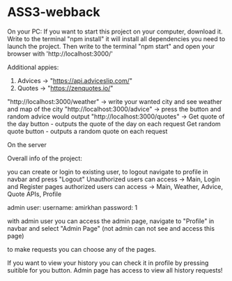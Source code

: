 # ASS3-webback
On your PC:
If you want to start this project on your computer, download it. Write to the terminal "npm install" it will install all dependencies you need to launch the project.
Then write to the terminal "npm start"
and open your browser with 'http://localhost:3000/'

Additional appies:

1. Advices -> "https://api.adviceslip.com/"
2. Quotes -> "https://zenquotes.io/"


"http://localhost:3000/weather" -> write your wanted city and see weather and map of the city
"http://localhost:3000/advice" -> press the button and random advice would output
"http://localhost:3000/quotes" -> Get quote of the day button - outputs the quote of the day on each request
                                Get random quote button - outputs a random quote on each request

On the server




Overall info of the project:

you can create or login to existing user, to logout navigate to profile in navbar and press "Logout"
Unauthorized users can access -> Main, Login and Register pages
authorized users can access -> Main, Weather, Advice, Quote APIs, Profile

admin user:
username: amirkhan
password: 1

with admin user you can access the admin page, navigate to "Profile" in navbar and select "Admin Page" (not admin can not see and access this page)

to make requests you can choose any of the pages.

If you want to view your history you can check it in profile by pressing suitible for you button. Admin page has access to view all history requests!
